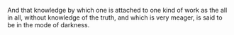 And that knowledge by which one is attached to one kind of work as the all in all, without knowledge of the truth, and which is very meager, is said to be in the mode of darkness.